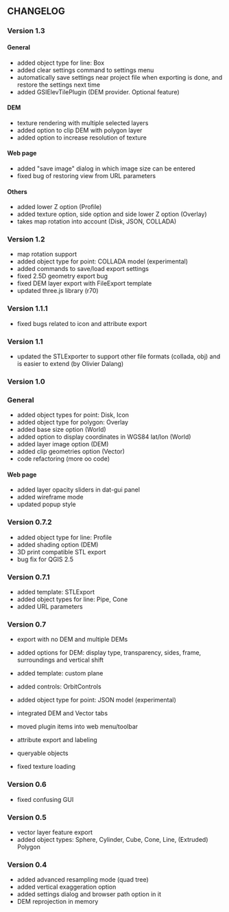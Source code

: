 ## CHANGELOG

### Version 1.3

#### General

* added object type for line: Box
* added clear settings command to settings menu
* automatically save settings near project file when exporting is done, and restore the settings next time
* added GSIElevTilePlugin (DEM provider. Optional feature)

#### DEM

* texture rendering with multiple selected layers
* added option to clip DEM with polygon layer
* added option to increase resolution of texture

#### Web page

* added "save image" dialog in which image size can be entered
* fixed bug of restoring view from URL parameters

#### Others

* added lower Z option (Profile)
* added texture option, side option and side lower Z option (Overlay)
* takes map rotation into account (Disk, JSON, COLLADA)


### Version 1.2

* map rotation support
* added object type for point: COLLADA model (experimental)
* added commands to save/load export settings
* fixed 2.5D geometry export bug
* fixed DEM layer export with FileExport template
* updated three.js library (r70)


### Version 1.1.1

* fixed bugs related to icon and attribute export

### Version 1.1

* updated the STLExporter to support other file formats (collada, obj) and is easier to extend (by Olivier Dalang)


### Version 1.0

### General

* added object types for point: Disk, Icon
* added object type for polygon: Overlay
* added base size option (World)
* added option to display coordinates in WGS84 lat/lon (World)
* added layer image option (DEM)
* added clip geometries option (Vector)
* code refactoring (more oo code)

#### Web page

* added layer opacity sliders in dat-gui panel
* added wireframe mode
* updated popup style


### Version 0.7.2

* added object type for line: Profile
* added shading option (DEM)
* 3D print compatible STL export
* bug fix for QGIS 2.5

### Version 0.7.1

* added template: STLExport
* added object types for line: Pipe, Cone
* added URL parameters

### Version 0.7

* export with no DEM and multiple DEMs
* added options for DEM: display type, transparency, sides, frame, surroundings and vertical shift
* added template: custom plane
* added controls: OrbitControls
* added object type for point: JSON model (experimental)
* integrated DEM and Vector tabs
* moved plugin items into web menu/toolbar

* attribute export and labeling
* queryable objects
* fixed texture loading


### Version 0.6

* fixed confusing GUI


### Version 0.5

* vector layer feature export
* added object types: Sphere, Cylinder, Cube, Cone, Line, (Extruded) Polygon


### Version 0.4

* added advanced resampling mode (quad tree)
* added vertical exaggeration option
* added settings dialog and browser path option in it
* DEM reprojection in memory
